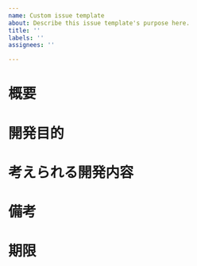 ```yaml
---
name: Custom issue template
about: Describe this issue template's purpose here.
title: ''
labels: ''
assignees: ''

---
```


# 概要
<!-- 何を実装するか ex)ボタンの実装 -->


# 開発目的
<!-- なぜ実装するか ex)追加ボタンが必要になったから -->


# 考えられる開発内容
<!-- どのように実装するか ex)1.どこどこにファイルを作る  2.〇〇を使って実装する~  3.~ -->


# 備考
<!-- 参考 ex)参考URLなど -->


# 期限
<!-- 期限 ex)2025-09-10 -->